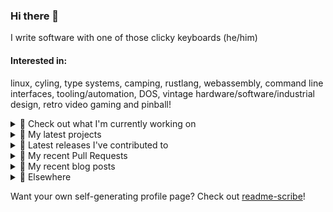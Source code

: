 ### Hi there 👋

I write software with one of those clicky keyboards (he/him)

#### Interested in:
linux, cyling, type systems, camping, rustlang, webassembly, command line interfaces, tooling/automation, DOS, vintage hardware/software/industrial design, retro video gaming and pinball!
<details><summary>👀 Check out what I'm currently working on</summary><br />

- [MetaMask/action-npm-publish](https://github.com/MetaMask/action-npm-publish) - GitHub Action to publish to NPM (4 days ago)
- [MetaMask/core](https://github.com/MetaMask/core) - This monorepo is a collection of packages used across multiple MetaMask clients (6 days ago)
- [rickycodes/win98config](https://github.com/rickycodes/win98config) - Example multi-boot setup for window98 (2 weeks ago)
- [rickycodes/misterfpga_font_randomizer](https://github.com/rickycodes/misterfpga_font_randomizer) - randomise the font setting for MiSTer FPGA (2 months ago)
- [MetaMask/metamask-mobile](https://github.com/MetaMask/metamask-mobile) - Mobile web browser providing access to websites that use the Ethereum blockchain (4 months ago)
</details>

<details><summary>🌱 My latest projects</summary><br />

- [rickycodes/misterfpga_font_randomizer](https://github.com/rickycodes/misterfpga_font_randomizer) - randomise the font setting for MiSTer FPGA
- [rickycodes/win98config](https://github.com/rickycodes/win98config) - Example multi-boot setup for window98
- [rickycodes/kitties](https://github.com/rickycodes/kitties) - micro site to browse CryptoKitties
- [rickycodes/pve-no-subscription](https://github.com/rickycodes/pve-no-subscription) - Proxmox VE No-Subscription Removal
- [rickycodes/ftse-rs](https://github.com/rickycodes/ftse-rs) - scrape and filter hl.co.uk market summaries
</details>

<details><summary>🔭 Latest releases I've contributed to</summary><br />

- [MetaMask/action-create-release-pr](https://github.com/MetaMask/action-create-release-pr) ([v2.0.0](https://github.com/MetaMask/action-create-release-pr/releases/tag/v2.0.0), 1 day ago) - 
- [MetaMask/core](https://github.com/MetaMask/core) ([v52.0.0](https://github.com/MetaMask/core/releases/tag/v52.0.0), 2 days ago) - This monorepo is a collection of packages used across multiple MetaMask clients
- [MetaMask/metamask-extension](https://github.com/MetaMask/metamask-extension) ([v10.30.1](https://github.com/MetaMask/metamask-extension/releases/tag/v10.30.1), 6 days ago) - :globe_with_meridians: :electric_plug: The MetaMask browser extension enables browsing Ethereum blockchain enabled websites
- [MetaMask/snaps-monorepo](https://github.com/MetaMask/snaps-monorepo) ([v0.33.0-flask.1](https://github.com/MetaMask/snaps-monorepo/releases/tag/v0.33.0-flask.1), 1 week ago) - Monorepo for Snaps dependencies.
- [MetaMask/action-publish-release](https://github.com/MetaMask/action-publish-release) ([v3.0.0](https://github.com/MetaMask/action-publish-release/releases/tag/v3.0.0), 1 week ago) - 
</details>

<details><summary>🔨 My recent Pull Requests</summary><br />

- [Improvements](https://github.com/MetaMask/action-npm-publish/pull/37) on [MetaMask/action-npm-publish](https://github.com/MetaMask/action-npm-publish) (2 days ago)
- [Use MetaMaskBot avatar for `icon_url` in Slack message](https://github.com/MetaMask/action-npm-publish/pull/36) on [MetaMask/action-npm-publish](https://github.com/MetaMask/action-npm-publish) (5 days ago)
- [announce on the dry-run, not the actual deploy](https://github.com/MetaMask/core/pull/1332) on [MetaMask/core](https://github.com/MetaMask/core) (6 days ago)
- [Update publish-release.yml](https://github.com/MetaMask/core/pull/1328) on [MetaMask/core](https://github.com/MetaMask/core) (1 week ago)
- [remove extra zero balance account potentially created from seeking ahead](https://github.com/MetaMask/metamask-mobile/pull/5459) on [MetaMask/metamask-mobile](https://github.com/MetaMask/metamask-mobile) (4 months ago)
</details>

<details><summary>📜 My recent blog posts</summary><br />

- [Publishing my Website to the peer-to-peer Web](//ricky.codes/blog/posts/publishing-to-the-peer-to-peer-web/) (4 years ago)
</details>

<details><summary>🔗 Elsewhere</summary><br />

- Web: https://ricky.codes
- Twitter: https://twitter.com/rickycodes
- Blog: https://ricky.codes/blog
</details>

Want your own self-generating profile page? Check out [readme-scribe](https://github.com/muesli/readme-scribe)!

